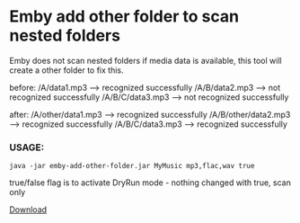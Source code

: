 # Emby add other folder to scan nested folders

Emby does not scan nested folders if media data is available, this tool will create a other folder to fix this.

before:
/A/data1.mp3 --> recognized successfully
/A/B/data2.mp3 --> not recognized successfully
/A/B/C/data3.mp3 --> not recognized successfully

after:
/A/other/data1.mp3 --> recognized successfully
/A/B/other/data2.mp3 --> recognized successfully
/A/B/C/data3.mp3 --> recognized successfully

### USAGE:
```shell
java -jar emby-add-other-folder.jar MyMusic mp3,flac,wav true
```

true/false flag is to activate DryRun mode - nothing changed with true, scan only

[Download](target/emby-add-other-folder.jar)
